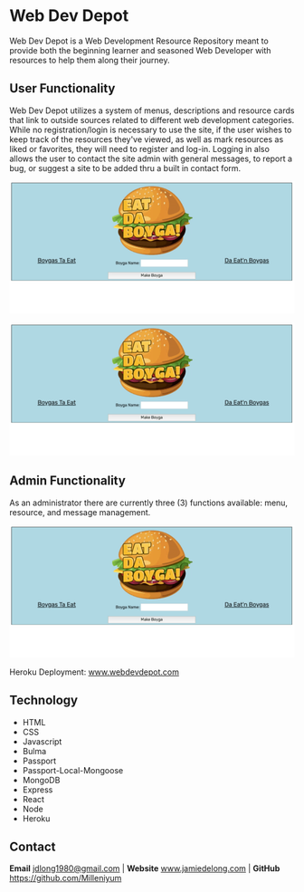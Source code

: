 # Web Dev Depot

Web Dev Depot is a Web Development Resource Repository meant to provide both the beginning learner and seasoned Web Developer with resources to help them along their journey.

## User Functionality

Web Dev Depot utilizes a system of menus, descriptions and resource cards that link to outside sources related to different web development categories. While no registration/login is necessary to use the site, if the user wishes to keep track of the resources they've viewed, as well as mark resources as liked or favorites, they will need to register and log-in. Logging in also allows the user to contact the site admin with general messages, to report a bug, or suggest a site to be added thru a built in contact form.

![Eat-da-Boyga](https://github.com/Milleniyum/sequelizedBurger/blob/master/public/images/eat_da_burger.gif)

![Eat-da-Boyga](https://github.com/Milleniyum/sequelizedBurger/blob/master/public/images/eat_da_burger.gif)

## Admin Functionality

As an administrator there are currently three (3) functions available: menu, resource, and message management.

![Eat-da-Boyga](https://github.com/Milleniyum/sequelizedBurger/blob/master/public/images/eat_da_burger.gif)

Heroku Deployment:  www.webdevdepot.com

## Technology

* HTML
* CSS
* Javascript
* Bulma
* Passport
* Passport-Local-Mongoose
* MongoDB
* Express
* React
* Node
* Heroku

## Contact
**Email** jdlong1980@gmail.com | **Website** www.jamiedelong.com | **GitHub** https://github.com/Milleniyum
